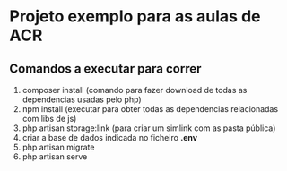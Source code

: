 # Projeto exemplo para as aulas de ACR
## Comandos a executar para correr 
1. composer install (comando para fazer download de todas as dependencias usadas pelo php)
2. npm install (executar para obter todas as dependencias relacionadas com libs de js)
3. php artisan storage:link (para criar um simlink com as pasta pública)
4. criar a base de dados indicada no ficheiro **.env**
5. php artisan migrate
6. php artisan serve